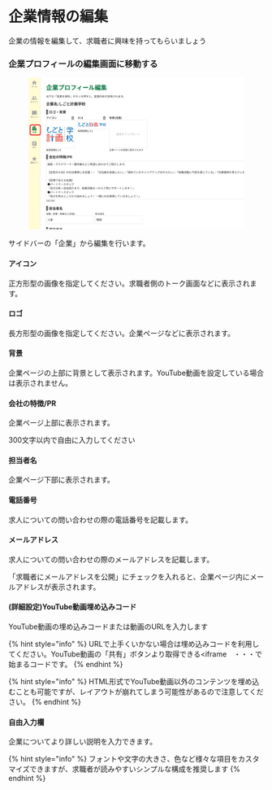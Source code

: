 # 企業情報の編集

企業の情報を編集して、求職者に興味を持ってもらいましょう

### 企業プロフィールの編集画面に移動する

<figure><img src=".gitbook/assets/1 (1).png" alt=""><figcaption></figcaption></figure>

サイドバーの「企業」から編集を行います。

#### アイコン

正方形型の画像を指定してください。求職者側のトーク画面などに表示されます。

#### ロゴ

長方形型の画像を指定してください。企業ページなどに表示されます。

#### 背景

企業ページの上部に背景として表示されます。YouTube動画を設定している場合は表示されません。



#### 会社の特徴/PR

企業ページ上部に表示されます。

300文字以内で自由に入力してください



#### 担当者名

企業ページ下部に表示されます。



#### 電話番号

求人についての問い合わせの際の電話番号を記載します。



#### メールアドレス

求人についての問い合わせの際のメールアドレスを記載します。

「求職者にメールアドレスを公開」にチェックを入れると、企業ページ内にメールアドレスが表示されます。



#### (詳細設定)YouTube動画埋め込みコード

YouTube動画の埋め込みコードまたは動画のURLを入力します

{% hint style="info" %}
URLで上手くいかない場合は埋め込みコードを利用してください。YouTube動画の「共有」ボタンより取得できる\<iframe　・・・で始まるコードです。
{% endhint %}

{% hint style="info" %}
HTML形式でYouTube動画以外のコンテンツを埋め込むことも可能ですが、レイアウトが崩れてしまう可能性があるので注意してください。
{% endhint %}

#### 自由入力欄

企業についてより詳しい説明を入力できます。

{% hint style="info" %}
フォントや文字の大きさ、色など様々な項目をカスタマイズできますが、求職者が読みやすいシンプルな構成を推奨します
{% endhint %}

